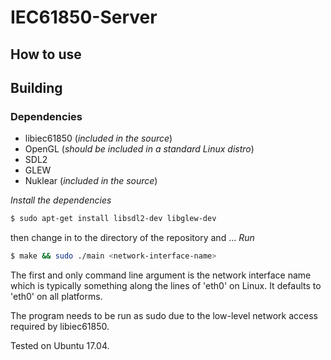 # IEC61850-Server

## How to use


## Building
### Dependencies
- libiec61850 (_included in the source_)
- OpenGL (_should be included in a standard Linux distro_)
- SDL2
- GLEW
- Nuklear (_included in the source_)

*Install the dependencies*
```bash  
$ sudo apt-get install libsdl2-dev libglew-dev
```
then change in to the directory of the repository and ...
*Run*
```bash  
$ make && sudo ./main <network-interface-name>
```
The first and only command line argument is the network interface name which
is typically something along the lines of 'eth0' on Linux. It defaults to 'eth0'
on all platforms.

The program needs to be run as sudo due to the low-level network access required
by libiec61850.

Tested on Ubuntu 17.04.

